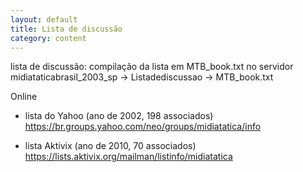 ```yaml
---
layout: default
title: Lista de discussão
category: content
---
```


lista de discussão: compilação da lista em MTB_book.txt no servidor midiataticabrasil_2003_sp -> Listadediscussao -> MTB_book.txt 

Online

+ lista do Yahoo (ano de 2002, 198 associados) https://br.groups.yahoo.com/neo/groups/midiatatica/info 

+ lista Aktivix (ano de 2010, 70 associados) https://lists.aktivix.org/mailman/listinfo/midiatatica 
